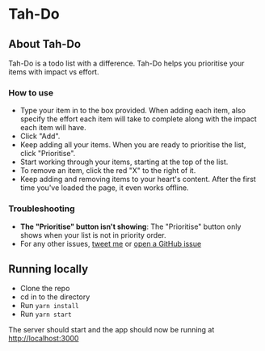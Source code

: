 # Tah-Do

## About Tah-Do
Tah-Do is a todo list with a difference. Tah-Do helps you prioritise your items with impact vs effort.

### How to use
* Type your item in to the box provided. When adding each item, also specify the effort each item will take to complete along with the impact each item will have.
* Click "Add".
* Keep adding all your items. When you are ready to prioritise the list, click "Prioritise".
* Start working through your items, starting at the top of the list.
* To remove an item, click the red "X" to the right of it.
* Keep adding and removing items to your heart's content. After the first time you've loaded the page, it even works offline.

### Troubleshooting
* **The "Prioritise" button isn't showing**: The "Prioritise" button only shows when your list is not in priority order.
* For any other issues, [tweet me](https://twitter.com/OfficialGwynne) or [open a GitHub issue](https://github.com/votemike/todo/issues/new)

## Running locally
* Clone the repo
* cd in to the directory
* Run `yarn install`
* Run `yarn start`

The server should start and the app should now be running at [http://localhost:3000](http://localhost:3000)
